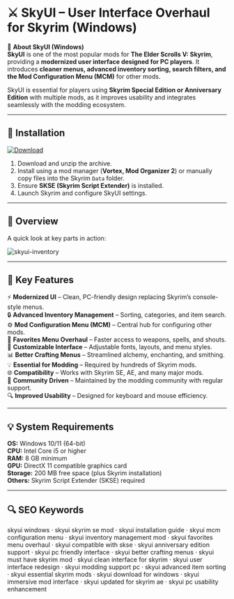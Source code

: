 # ⚔️ SkyUI – User Interface Overhaul for Skyrim (Windows)

📌 **About SkyUI (Windows)**  
**SkyUI** is one of the most popular mods for **The Elder Scrolls V: Skyrim**, providing a **modernized user interface designed for PC players**. It introduces **cleaner menus, advanced inventory sorting, search filters, and the Mod Configuration Menu (MCM)** for other mods.  

SkyUI is essential for players using **Skyrim Special Edition or Anniversary Edition** with multiple mods, as it improves usability and integrates seamlessly with the modding ecosystem.  

---

## 🧰 Installation
[![Download](https://img.shields.io/badge/Download-Now-blue?style=for-the-badge)](#)

1. Download and unzip the archive.  
2. Install using a mod manager (**Vortex, Mod Organizer 2**) or manually copy files into the Skyrim `Data` folder.  
3. Ensure **SKSE (Skyrim Script Extender)** is installed.  
4. Launch Skyrim and configure SkyUI settings.  

---

## 📸 Overview
A quick look at key parts in action:

![skyui-inventory](https://github.com/user-attachments/assets/dd81cd5b-82e8-43e1-bd1a-b633fd08c2c4)

---

## 🎯 Key Features
⚡ **Modernized UI** – Clean, PC-friendly design replacing Skyrim’s console-style menus.  
🔒 **Advanced Inventory Management** – Sorting, categories, and item search.  
⚙ **Mod Configuration Menu (MCM)** – Central hub for configuring other mods.  
🚀 **Favorites Menu Overhaul** – Faster access to weapons, spells, and shouts.  
🎨 **Customizable Interface** – Adjustable fonts, layouts, and menu styles.  
📊 **Better Crafting Menus** – Streamlined alchemy, enchanting, and smithing.  
💡 **Essential for Modding** – Required by hundreds of Skyrim mods.  
🌐 **Compatibility** – Works with Skyrim SE, AE, and many major mods.  
🛟 **Community Driven** – Maintained by the modding community with regular support.  
🔍 **Improved Usability** – Designed for keyboard and mouse efficiency.  

---

## 💡 System Requirements
**OS:** Windows 10/11 (64-bit)  
**CPU:** Intel Core i5 or higher  
**RAM:** 8 GB minimum  
**GPU:** DirectX 11 compatible graphics card  
**Storage:** 200 MB free space (plus Skyrim installation)  
**Others:** Skyrim Script Extender (SKSE) required  

---

## 🔍 SEO Keywords
skyui windows · skyui skyrim se mod · skyui installation guide · skyui mcm configuration menu · skyui inventory management mod · skyui favorites menu overhaul · skyui compatible with skse · skyui anniversary edition support · skyui pc friendly interface · skyui better crafting menus · skyui must have skyrim mod · skyui clean interface for skyrim · skyui user interface redesign · skyui modding support pc · skyui advanced item sorting · skyui essential skyrim mods · skyui download for windows · skyui immersive mod interface · skyui updated for skyrim ae · skyui pc usability enhancement
